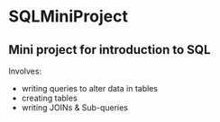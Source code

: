# SQLMiniProject
Mini project for introduction to SQL
--------------------------------------------
Involves:
- writing queries to alter data in tables
- creating tables
- writing JOINs & Sub-queries 

